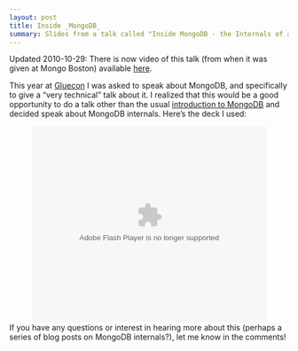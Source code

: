 ```yaml
---
layout: post
title: Inside _MongoDB_
summary: Slides from a talk called "Inside MongoDB - the Internals of an Open-Source Database".
---
```


Updated 2010-10-29: There is now video of this talk (from when it was
given at Mongo Boston) available
[here](http://www.10gen.com/video/mongoboston2010/mongodbinternals).

This year at [Gluecon](http://www.gluecon.com/2010/) I was asked to
speak about MongoDB, and specifically to give a “very technical” talk
about it. I realized that this would be a good opportunity to do a talk
other than the usual [introduction to
MongoDB](/2010/04/09/introduction-to-mongodb.html) and decided speak
about MongoDB internals. Here’s the deck I used:

<div align=center>
<object width="425" height="355">
<param name="movie" value="http://static.slidesharecdn.com/swf/ssplayer2.swf?doc=internals-100527122106-phpapp02&stripped_title=inside-mongodb-the-internals-of-an-opensource-database" /><param name="allowFullScreen" value="true"/><param name="allowScriptAccess" value="always"/><embed src="http://static.slidesharecdn.com/swf/ssplayer2.swf?doc=internals-100527122106-phpapp02&stripped_title=inside-mongodb-the-internals-of-an-opensource-database" type="application/x-shockwave-flash" allowscriptaccess="always" allowfullscreen="true" width="425" height="355"></embed></object>

</div>
If you have any questions or interest in hearing more about this
(perhaps a series of blog posts on MongoDB internals?), let me know in
the comments!

